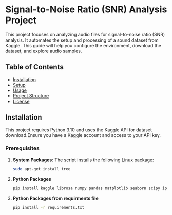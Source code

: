 # Signal-to-Noise Ratio (SNR) Analysis Project

This project focuses on analyzing audio files for signal-to-noise ratio (SNR) analysis. It automates the setup and processing of a sound dataset from Kaggle. This guide will help you configure the environment, download the dataset, and explore audio samples.

## Table of Contents
- [Installation](#installation)
- [Setup](#setup)
- [Usage](#usage)
- [Project Structure](#project-structure)
- [License](#license)

## Installation

This project requires Python 3.10 and uses the Kaggle API for dataset download.Ensure you have a Kaggle account and access to your API key.

### Prerequisites

1. **System Packages**:
   The script installs the following Linux package:
   ```bash
   sudo apt-get install tree

2. **Python Packages**  
   ```bash
   pip install kaggle librosa numpy pandas matplotlib seaborn scipy ipython

3. **Python Packages from requirments file**  
   ```bash
   pip install -r requirements.txt

   
